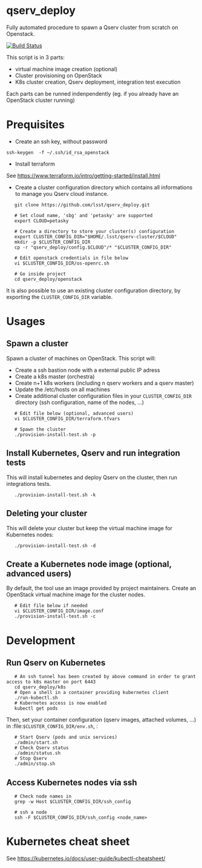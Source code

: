 # qserv_deploy

Fully automated procedure to spawn a Qserv cluster from scratch on Openstack.

[![Build
Status](https://travis-ci.org/lsst/qserv_deploy.svg?branch=master)](https://travis-ci.org/lsst/qserv_deploy)

This script is in 3 parts:
* virtual machine image creation (optional)
* Cluster provisioning on OpenStack
* K8s cluster creation, Qserv deployment, integration test execution

Each parts can be runned indenpendently (eg. if you already have an OpenStack cluster running)

# Prequisites

* Create an ssh key, without password
```shell
ssh-keygen  -f ~/.ssh/id_rsa_openstack
```

* Install terraform

See https://www.terraform.io/intro/getting-started/install.html


* Create a cluster configuration directory which contains all informations to manage you Qserv cloud instance.

```shell
   git clone https://github.com/lsst/qserv_deploy.git
   
   # Set cloud name, 'sbg' and 'petasky' are supported
   export CLOUD=petasky
   
   # Create a directory to store your cluster(s) configuration
   export CLUSTER_CONFIG_DIR="$HOME/.lsst/qserv-cluster/$CLOUD"
   mkdir -p $CLUSTER_CONFIG_DIR
   cp -r "qserv_deploy/config.$CLOUD"/* "$CLUSTER_CONFIG_DIR"
   
   # Edit openstack credentials in file below
   vi $CLUSTER_CONFIG_DIR/os-openrc.sh
   
   # Go inside project
   cd qserv_deploy/openstack
```

It is also possible to use an existing cluster configuration directory, by exporting the `CLUSTER_CONFIG_DIR` variable.

# Usages

## Spawn a cluster

Spawn a cluster of machines on OpenStack. This script will:
* Create a ssh bastion node with a external public IP adress
* Create a k8s master (orchestra)
* Create n+1 k8s workers (including n qserv workers and a qserv master)
* Update the /etc/hosts on all machines
* Create additional cluster configuration files in your `CLUSTER_CONFIG_DIR` directory (ssh configuration, name of the nodes, ...)

```shell
   # Edit file below (optional, advanced users)
   vi $CLUSTER_CONFIG_DIR/terraform.tfvars
   
   # Spawn the cluster
   ./provision-install-test.sh -p
```

## Install Kubernetes, Qserv and run integration tests

This will install kubernetes and deploy Qserv on the cluster, then run integrations tests.

```shell
   ./provision-install-test.sh -k
```

## Deleting your cluster

This will delete your cluster but keep the virtual machine image for Kubernetes nodes:

```shell
   ./provision-install-test.sh -d
```

## Create a Kubernetes node image (optional, advanced users)

By default, the tool use an image provided by project maintainers.
Create an OpenStack virtual machine image for the cluster nodes.

```shell
   # Edit file below if needed
   vi $CLUSTER_CONFIG_DIR/image.conf
   ./provision-install-test.sh -c
```


# Development

## Run Qserv on Kubernetes

```shell
   # An ssh tunnel has been created by above command in order to grant access to k8s master on port 6443
   cd qserv_deploy/k8s
   # Open a shell in a container providing kubernetes client
   ./run-kubectl.sh
   # Kubernetes access is now enabled
   kubectl get pods
```

Then, set your container configuration (qserv images, attached volumes, ...) in :file:`$CLUSTER_CONFIG_DIR/env.sh`, :

```shell
   # Start Qserv (pods and unix services)
   ./admin/start.sh
   # Check Qserv status
   ./admin/status.sh
   # Stop Qserv
   ./admin/stop.sh
```

## Access Kubernetes nodes via ssh

```shell
   # Check node names in 
   grep -w Host $CLUSTER_CONFIG_DIR/ssh_config
   
   # ssh a node
   ssh -F $CLUSTER_CONFIG_DIR/ssh_config <node_name>
```

# Kubernetes cheat sheet

See https://kubernetes.io/docs/user-guide/kubectl-cheatsheet/
